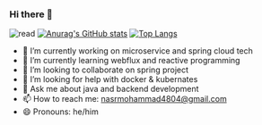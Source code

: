 ### Hi there 👋


![read](https://user-images.githubusercontent.com/76038143/184350613-189d3fa8-9ade-48d7-933f-cf34746f0574.jpg)
[![Anurag's GitHub stats](https://github-readme-stats.vercel.app/api?username=vc&show_icons=true&theme=radical)](https://github.com/nasrmohammad4804)
[![Top Langs](https://github-readme-stats.vercel.app/api/top-langs/?username=tc4&layout=compact&theme=radical)](https://github.com/nasrmohammad4804)
- 🔭 I’m currently working on microservice and spring cloud tech
- 🌱 I’m currently learning webflux and reactive programming 
- 👯 I’m looking to collaborate on spring project
- 🤔 I’m looking for help with docker & kubernates
- 💬 Ask me about java and backend development
- 📫 How to reach me: nasrmohammad4804@gmail.com
- 😄 Pronouns: he/him


